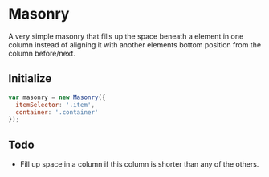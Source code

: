 # Masonry

A very simple masonry that fills up the space beneath a element in one column instead of aligning it with another elements bottom position from the column before/next.

## Initialize

``` js
var masonry = new Masonry({
  itemSelector: '.item',
  container: '.container'
});
```

## Todo

* Fill up space in a column if this column is shorter than any of the others.
